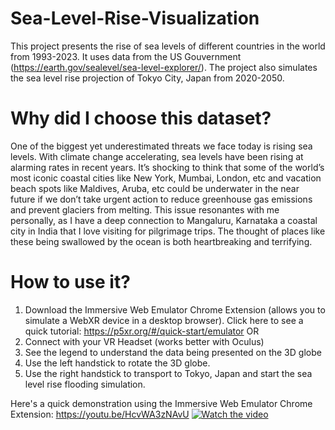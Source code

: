 # Sea-Level-Rise-Visualization
This project presents the rise of sea levels of different countries in the world from 1993-2023. It uses data from the US Gouvernment (https://earth.gov/sealevel/sea-level-explorer/). The project also simulates the sea level rise projection of Tokyo City, Japan from 2020-2050. 

# Why did I choose this dataset?
One of the biggest yet underestimated threats we face today is rising sea levels. With climate change accelerating, sea levels have been rising at alarming rates in recent years. It’s shocking to think that some of the world’s most iconic coastal cities like New York, Mumbai, London, etc and vacation beach spots like Maldives, Aruba, etc could be underwater in the near future if we don’t take urgent action to reduce greenhouse gas emissions and prevent glaciers from melting.
This issue resonantes with me personally, as I have a deep connection to Mangaluru, Karnataka a coastal city in India that I love visiting for pilgrimage trips. The thought of places like these being swallowed by the ocean is both heartbreaking and terrifying.

# How to use it?
1. Download the Immersive Web Emulator Chrome Extension (allows you to simulate a WebXR device in a desktop browser). Click here to see a quick tutorial: https://p5xr.org/#/quick-start/emulator OR
2. Connect with your VR Headset (works better with Oculus)
3. See the legend to understand the data being presented on the 3D globe
4. Use the left handstick to rotate the 3D globe. 
5. Use the right handstick to transport to Tokyo, Japan and start the sea level rise flooding simulation.

Here's a quick demonstration using the Immersive Web Emulator Chrome Extension: https://youtu.be/HcvWA3zNAvU
[![Watch the video](https://img.youtube.com/vi/HcvWA3zNAvU/0.jpg)](https://youtu.be/HcvWA3zNAvU)
